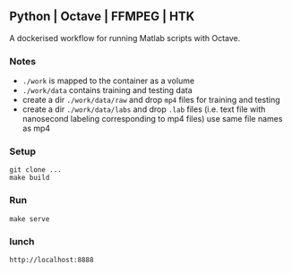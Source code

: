 ## Python | Octave | FFMPEG | HTK

A dockerised workflow for running Matlab scripts with Octave.

### Notes

- `./work` is mapped to the container as a volume
- `./work/data` contains training and testing data
- create a dir `./work/data/raw` and drop `mp4` files for training and testing
- create a dir `./work/data/labs` and drop `.lab` files (i.e. text file with nanosecond labeling corresponding to mp4 files) use same file names as mp4

### Setup

```
git clone ...
make build
```

### Run

```
make serve
```

### lunch

```
http://localhost:8888
```
